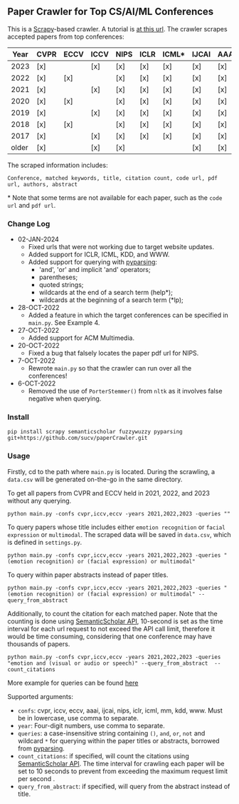 ## Paper Crawler for Top CS/AI/ML Conferences

This is a [Scrapy](https://docs.scrapy.org/en/latest/intro/tutorial.html)-based crawler. A tutorial is [at this url](https://www.logx.xyz/scrape-papers-using-scrapy).  The crawler scrapes accepted papers from top  conferences:

| Year  | CVPR | ECCV | ICCV | NIPS | ICLR | ICML\* | IJCAI | AAAI | KDD\* | WWW\* | MM\* |
|-------|-----|------|------|------|------|--------|-------|------|-------|-------|------|
| 2023  | [x] |      |  [x]    |  [x]    |  [x]    | [x]    | [x]   |  [x]    | [x]   | [x]   | [x]  |
| 2022  | [x] | [x]     |      |  [x]    |  [x]    | [x]    | [x]   |  [x]    | [x]   | [x]   | [x]  |
| 2021  | [x] |      |  [x]    |  [x]    |  [x]    | [x]    | [x]   |  [x]    | [x]   | [x]   | [x]  |
| 2020  | [x] | [x]     |      |   [x]   |  [x]    | [x]    | [x]   |  [x]    | [x]   | [x]   | [x]  |
| 2019  | [x] |      |  [x]    |   [x]   |  [x]    | [x]    | [x]   |  [x]    | [x]   | [x]   | [x]  |
| 2018  | [x] |  [x]    |      |  [x]    |  [x]    | [x]    | [x]   |  [x]    | [x]   | [x]   | [x]  |
| 2017  | [x] |      |  [x]    | [x]     |  [x]    | [x]    | [x]   |  [x]    | [x]   | [x]   | [x]  |
| older | [x] |      |  [x]    |  [x]    |      |        | [x]   |  [x]    | [x]   | [x]   | [x]  |

The scraped information includes:

```text
Conference, matched keywords, title, citation count, code url, pdf url, authors, abstract
```
\* Note that some terms are not available for each paper, such as the `code url` and `pdf url`.


### Change Log

+ 02-JAN-2024
  + Fixed urls that were not working due to target website updates.
  + Added support for ICLR, ICML, KDD, and WWW.
  + Added support for querying with [pyparsing](https://github.com/pyparsing/pyparsing/blob/master/examples/booleansearchparser.py):
    + 'and', 'or' and implicit 'and' operators;
    + parentheses;
    + quoted strings;
    + wildcards at the end of a search term (help*);
    + wildcards at the beginning of a search term (*lp);
+ 28-OCT-2022
  + Added a feature in which the target conferences can be specified in `main.py`. See Example 4. 
+ 27-OCT-2022
  + Added support for ACM Multimedia. 
+ 20-OCT-2022
  + Fixed a bug that falsely locates the paper pdf url for NIPS.
+ 7-OCT-2022
    + Rewrote `main.py` so that the crawler can run over all the conferences!
+ 6-OCT-2022
    + Removed the use of `PorterStemmer()` from `nltk` as it involves false negative when querying.



### Install

```shell
pip install scrapy semanticscholar fuzzywuzzy pyparsing git+https://github.com/sucv/paperCrawler.git
```

### Usage

Firstly, cd to the path where `main.py` is located. During the scrawling, a `data.csv` will be generated on-the-go in the same directory.

To get all papers from CVPR and ECCV held in 2021, 2022, and 2023 without any querying.
```
python main.py -confs cvpr,iccv,eccv -years 2021,2022,2023 -queries ""
```

To query papers whose title includes either `emotion recognition` or `facial expression` or `multimodal`. The scraped data will be saved in `data.csv`, which is defined in `settings.py`.
```
python main.py -confs cvpr,iccv,eccv -years 2021,2022,2023 -queries "(emotion recognition) or (facial expression) or multimodal"
```

To query within paper abstracts instead of paper titles.
```
python main.py -confs cvpr,iccv,eccv -years 2021,2022,2023 -queries "(emotion recognition) or (facial expression) or multimodal" --query_from_abstract  
```

Additionally, to count the citation for each matched paper. Note that the counting is done using [SemanticScholar API](https://www.semanticscholar.org/product/api), 10-second is set as the time interval for each url request to not exceed the API call limit, therefore it would be time consuming, considering that one conference may have thousands of papers.
```
python main.py -confs cvpr,iccv,eccv -years 2021,2022,2023 -queries "emotion and (visual or audio or speech)" --query_from_abstract  --count_citations  
```

More example for queries can be found [here](https://github.com/pyparsing/pyparsing/blob/master/examples/booleansearchparser.py#L329C18-L329C18)

Supported arguments:
+ `confs`: cvpr, iccv, eccv, aaai, ijcai, nips, iclr, icml, mm, kdd, www. Must be in lowercase, use comma to separate.
+ `year`: Four-digit numbers, use comma to separate.
+ `queries`: a case-insensitive string containing `()`, `and`, `or`, `not` and wildcard  `*` for querying within the paper titles or abstracts, borrowed from [pyparsing](https://github.com/pyparsing/pyparsing/blob/master/examples/booleansearchparser.py).
+ `count_citations`: if specified, will count the citations using [SemanticScholar API](https://www.semanticscholar.org/product/api). The time interval for crawling each paper will be set to 10 seconds to prevent from exceeding the maximum request limit per second .
+ `query_from_abstract`: if specified, will query from the abstract instead of title.




